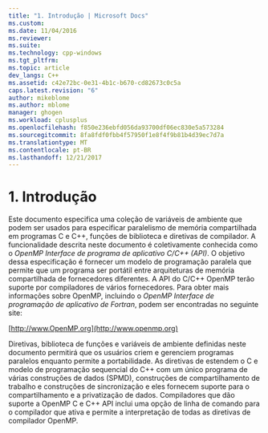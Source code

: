 ```yaml
---
title: "1. Introdução | Microsoft Docs"
ms.custom: 
ms.date: 11/04/2016
ms.reviewer: 
ms.suite: 
ms.technology: cpp-windows
ms.tgt_pltfrm: 
ms.topic: article
dev_langs: C++
ms.assetid: c42e72bc-0e31-4b1c-b670-cd82673c0c5a
caps.latest.revision: "6"
author: mikeblome
ms.author: mblome
manager: ghogen
ms.workload: cplusplus
ms.openlocfilehash: f850e236ebfd056da93700df06ec830e5a573284
ms.sourcegitcommit: 8fa8fdf0fbb4f57950f1e8f4f9b81b4d39ec7d7a
ms.translationtype: MT
ms.contentlocale: pt-BR
ms.lasthandoff: 12/21/2017
---
```

# <a name="1-introduction"></a>1. Introdução
Este documento especifica uma coleção de variáveis de ambiente que podem ser usados para especificar paralelismo de memória compartilhada em programas C e C++, funções de biblioteca e diretivas de compilador. A funcionalidade descrita neste documento é coletivamente conhecida como o *OpenMP Interface de programa de aplicativo C/C++ (API)*. O objetivo dessa especificação é fornecer um modelo de programação paralela que permite que um programa ser portátil entre arquiteturas de memória compartilhada de fornecedores diferentes. A API do C/C++ OpenMP terão suporte por compiladores de vários fornecedores. Para obter mais informações sobre OpenMP, incluindo o *OpenMP Interface de programação de aplicativo de Fortran*, podem ser encontradas no seguinte site:  
  
 [http://www.OpenMP.org](http://www.openmp.org)  
  
 Diretivas, biblioteca de funções e variáveis de ambiente definidas neste documento permitirá que os usuários criem e gerenciem programas paralelos enquanto permite a portabilidade. As diretivas de estendem o C e modelo de programação sequencial do C++ com um único programa de várias construções de dados (SPMD), construções de compartilhamento de trabalho e construções de sincronização e eles fornecem suporte para o compartilhamento e a privatização de dados. Compiladores que dão suporte a OpenMP C e C++ API inclui uma opção de linha de comando para o compilador que ativa e permite a interpretação de todas as diretivas de compilador OpenMP.